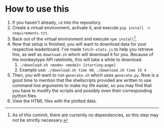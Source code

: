 # How to use this
1. If you haven't already, `cd` into the repository.
2. Create a virtual environment, activate it, and execute `pip install -r requirements.txt`.
3. Back out of the virtual environment and execute `npm install`[^1].
4. Now that setup is finished, you will want to download data for your respective leaderboard. I've made `fetch-stats.js` to help you retrieve this, as well as `download.sh` which will download it for you. Because of the monkeytype API ratelimits, this will take a while to download.
    1. `./download.sh <mode> <mode2> [starting-page]`
    2. Example use: `./download.sh time 60`, `./download.sh time 15 4`
5. Then, you will want to run `generate.sh` which uses `generate.py`. Now is a good time to mention that the shellscripts provided are written to use command line arguments to make my life easier, so you may find that you have to modify the scripts and possibly even their corresponding python files.
6. View the HTML files with the plotted data.

[^1]: As of this commit, there are currently no dependencies, so this step may not be strictly necessary.
